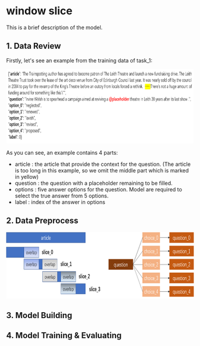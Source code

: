 # window slice
This is a brief description of the model.

## 1. Data Review
Firstly, let's see an example from the training data of task_1:

<img src="https://github.com/zzshou/RCAM/blob/master/window%20slice/pictures/example.png" width="800" height="200">

As you can see, an example contains 4 parts:
* article : the article that provide the context for the question. (The article is too long in this example, so we omit the middle part which is marked in yellow)
* question : the question with a placeholder remaining to be filled.
* options : five answer options for the question. Model are required to select the true answer from 5 options.
* label : index of the answer in options

## 2. Data Preprocess

<img src="https://github.com/zzshou/RCAM/blob/master/window%20slice/pictures/data_process.png" width="800" height="180">

## 3. Model Building

## 4. Model Training & Evaluating
